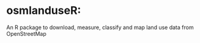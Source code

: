 # osmlanduseR:
An R package to download, measure, classify and map land use data from OpenStreetMap
